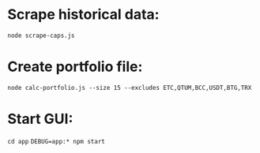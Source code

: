 # Scrape historical data:
`node scrape-caps.js`

# Create portfolio file:
`node calc-portfolio.js --size 15 --excludes ETC,QTUM,BCC,USDT,BTG,TRX`

# Start GUI:
`cd app`
`DEBUG=app:* npm start`

